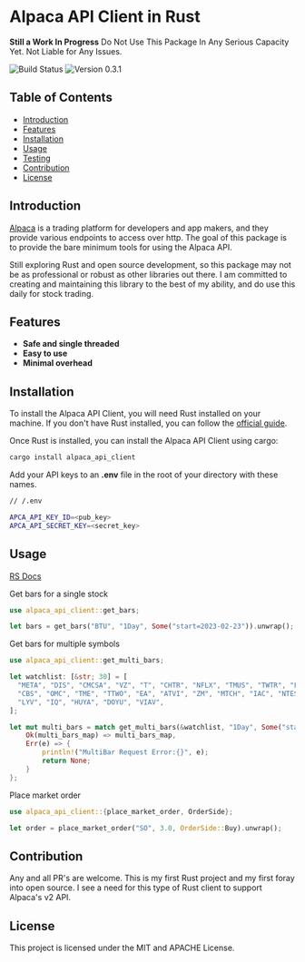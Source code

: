 # Alpaca API Client in Rust

**Still a Work In Progress**
Do Not Use This Package In Any Serious Capacity Yet. Not Liable for Any Issues.

![Build Status](https://img.shields.io/badge/build-passing-green.svg)
![Version 0.3.1](https://img.shields.io/badge/version-0.3.1-blue.svg)

## Table of Contents

- [Introduction](#introduction)
- [Features](#features)
- [Installation](#installation)
- [Usage](#usage)
- [Testing](#testing)
- [Contribution](#contribution)
- [License](#license)

## Introduction

<a href="https://alpaca.markets/">Alpaca</a> is a trading platform for developers and app makers,
and they provide various endpoints to access over http. The goal of this package is to provide
the bare minimum tools for using the Alpaca API.

Still exploring Rust and open source development, so this package may not be as professional or robust as other libraries out there. I am committed to creating and maintaining this library to the best of my ability, and do use this daily for stock trading.

## Features

- **Safe and single threaded**
- **Easy to use**
- **Minimal overhead**

## Installation

To install the Alpaca API Client, you will need Rust installed on your machine. If you don't have Rust installed, you can follow the [official guide](https://www.rust-lang.org/tools/install).

Once Rust is installed, you can install the Alpaca API Client using cargo:

```bash
cargo install alpaca_api_client
```

Add your API keys to an <b>.env</b> file in the root of your directory with these names.

```bash
// /.env

APCA_API_KEY_ID=<pub_key>
APCA_API_SECRET_KEY=<secret_key>
```

## Usage

[RS Docs](https://docs.rs/alpaca_api_client/0.3.1/alpaca_api_client/)

Get bars for a single stock

```rust
use alpaca_api_client::get_bars;

let bars = get_bars("BTU", "1Day", Some("start=2023-02-23")).unwrap();
```

Get bars for multiple symbols

```rust
use alpaca_api_client::get_multi_bars;

let watchlist: [&str; 30] = [
  "META", "DIS", "CMCSA", "VZ", "T", "CHTR", "NFLX", "TMUS", "TWTR", "FOXA", "FOX", "DISH",
  "CBS", "OMC", "TME", "TTWO", "EA", "ATVI", "ZM", "MTCH", "IAC", "NTES", "BIDU", "ROKU", "SPOT",
  "LYV", "IQ", "HUYA", "DOYU", "VIAV",
];

let mut multi_bars = match get_multi_bars(&watchlist, "1Day", Some("start=2023-01-01")) {
    Ok(multi_bars_map) => multi_bars_map,
    Err(e) => {
        println!("MultiBar Request Error:{}", e);
        return None;
    }
};
```

Place market order

```rust
use alpaca_api_client::{place_market_order, OrderSide};

let order = place_market_order("SO", 3.0, OrderSide::Buy).unwrap();
```

## Contribution

Any and all PR's are welcome. This is my first Rust project and my first foray into open source. I see a need for this type of Rust client to support Alpaca's v2 API.

## License

This project is licensed under the MIT and APACHE License.
